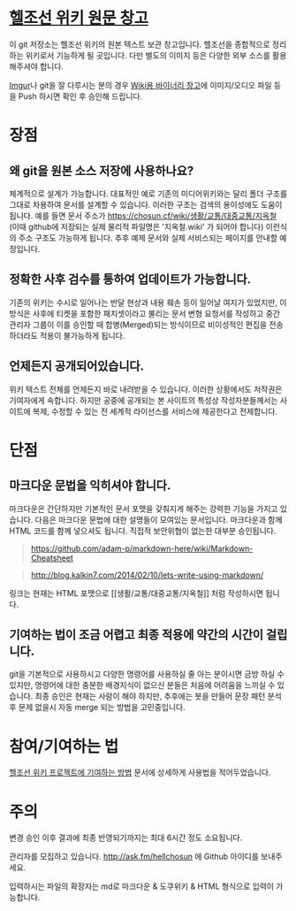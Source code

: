 [헬조선 위키 원문 창고](https://chosun.cf/wiki/)
===================

이 git 저장소는 헬조선 위키의 원본 텍스트 보관 창고입니다. 헬조선을 종합적으로 정리하는 위키로서 기능하게 될 곳입니다. 다만 별도의 이미지 등은 다양한 외부 소스를 활용해주셔야 합니다.

[Imgur](https://imgur.com)나 git을 잘 다루시는 분의 경우 [Wiki용 바이너리 창고](https://github.com/hellchosun/hellchosun-bins)에 이미지/오디오 파일 등을 Push 하시면 확인 후 승인해 드립니다.


# 장점


## 왜 git을 원본 소스 저장에 사용하나요?

체계적으로 설계가 가능합니다. 대표적인 예로 기존의 미디어위키와는 달리 폴더 구조를 그대로 차용하여 문서를 설계할 수 있습니다. 이러한 구조는 검색의 용이성에도 도움이 됩니다. 예를 들면 문서 주소가 https://chosun.cf/wiki/생활/교통/대중교통/지옥철 (이때 github에 저장되는 실제 물리적 파일명은 '지옥철.wiki' 가 되어야 합니다) 이런식의 주소 구조도 가능하게 됩니다. 추후 예제 문서와 실제 서비스되는 페이지를 안내할 예정입니다.


## 정확한 사후 검수를 통하여 업데이트가 가능합니다.

기존의 위키는 수시로 일어나는 반달 현상과 내용 훼손 등이 일어날 여지가 있었지만, 이 방식은 사후에 티켓을 포함한 패치셋이라고 불리는 문서 변형 요청서를 작성하고 중간 관리자 그룹이 이를 승인할 때 합병(Merged)되는 방식이므로 비이성적인 편집을 전송하더라도 적용이 불가능하게 됩니다.


## 언제든지 공개되어있습니다.

위키 텍스트 전체를 언제든지 바로 내려받을 수 있습니다. 이러한 상황에서도 저작권은 기여자에게 속합니다. 하지만 공중에 공개되는 본 사이트의 특성상 작성자분들께서는 사이트에 복제, 수정할 수 있는 전 세계적 라이선스를 서비스에 제공한다고 전제합니다.


# 단점

## 마크다운 문법을 익히셔야 합니다.

마크다운은 간단하지만 기본적인 문서 포맷을 갖춰지게 해주는 강력한 기능을 가지고 있습니다. 다음은 마크다운 문법에 대한 설명들이 모여있는 문서입니다. 마크다운과 함께 HTML 코드를 함께 넣으셔도 됩니다. 직접적 보안위협이 없는한 대부분 승인됩니다.

> https://github.com/adam-p/markdown-here/wiki/Markdown-Cheatsheet

> http://blog.kalkin7.com/2014/02/10/lets-write-using-markdown/

링크는 현재는 HTML 포맷으로 [[생활/교통/대중교통/지옥철]] 처럼 작성하시면 됩니다.


## 기여하는 법이 조금 어렵고 최종 적용에 약간의 시간이 걸립니다.

git을 기본적으로 사용하시고 다양한 명령어를 사용하실 줄 아는 분이시면 금방 하실 수 있지만, 명령어에 대한 충분한 배경지식이 없으신 분들은 처음에 어려움을 느끼실 수 있습니다. 최종 승인은 현재는 사람이 해야 하지만, 추후에는 봇을 만들어 문장 패턴 분석 후 문제 없을시 자동 merge 되는 방법을 고민중입니다.


# 참여/기여하는 법

[헬조선 위키 프로젝트에 기여하는 방법](https://github.com/hellchosun/hellchosun-wiki/blob/master/CONTRIBUTING.markdown) 문서에 상세하게 사용법을 적어두었습니다.


# 주의

변경 승인 이후 결과에 최종 반영되기까지는 최대 6시간 정도 소요됩니다.

관리자를 모집하고 있습니다. http://ask.fm/hellchosun 에 Github 아이디를 보내주세요.

입력하시는 파일의 확장자는 md로 마크다운 & 도쿠위키 & HTML 형식으로 입력이 가능합니다.

